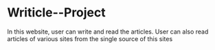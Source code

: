 # Writicle--Project
In this website, user can write and read the articles. User can also read articles of various sites from the single source of this sites 
